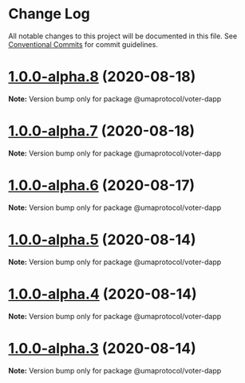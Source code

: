 # Change Log

All notable changes to this project will be documented in this file.
See [Conventional Commits](https://conventionalcommits.org) for commit guidelines.

# [1.0.0-alpha.8](https://github.com/UMAprotocol/protocol/compare/@umaprotocol/voter-dapp@1.0.0-alpha.5...@umaprotocol/voter-dapp@1.0.0-alpha.8) (2020-08-18)

**Note:** Version bump only for package @umaprotocol/voter-dapp

# [1.0.0-alpha.7](https://github.com/UMAprotocol/protocol/compare/@umaprotocol/voter-dapp@1.0.0-alpha.5...@umaprotocol/voter-dapp@1.0.0-alpha.7) (2020-08-18)

**Note:** Version bump only for package @umaprotocol/voter-dapp

# [1.0.0-alpha.6](https://github.com/UMAprotocol/protocol/compare/@umaprotocol/voter-dapp@1.0.0-alpha.5...@umaprotocol/voter-dapp@1.0.0-alpha.6) (2020-08-17)

**Note:** Version bump only for package @umaprotocol/voter-dapp

# [1.0.0-alpha.5](https://github.com/UMAprotocol/protocol/compare/@umaprotocol/voter-dapp@1.0.0-alpha.4...@umaprotocol/voter-dapp@1.0.0-alpha.5) (2020-08-14)

**Note:** Version bump only for package @umaprotocol/voter-dapp

# [1.0.0-alpha.4](https://github.com/UMAprotocol/protocol/compare/@umaprotocol/voter-dapp@1.0.0-alpha.3...@umaprotocol/voter-dapp@1.0.0-alpha.4) (2020-08-14)

**Note:** Version bump only for package @umaprotocol/voter-dapp

# [1.0.0-alpha.3](https://github.com/UMAprotocol/protocol/compare/@umaprotocol/voter-dapp@1.0.0-alpha.2...@umaprotocol/voter-dapp@1.0.0-alpha.3) (2020-08-14)

**Note:** Version bump only for package @umaprotocol/voter-dapp
